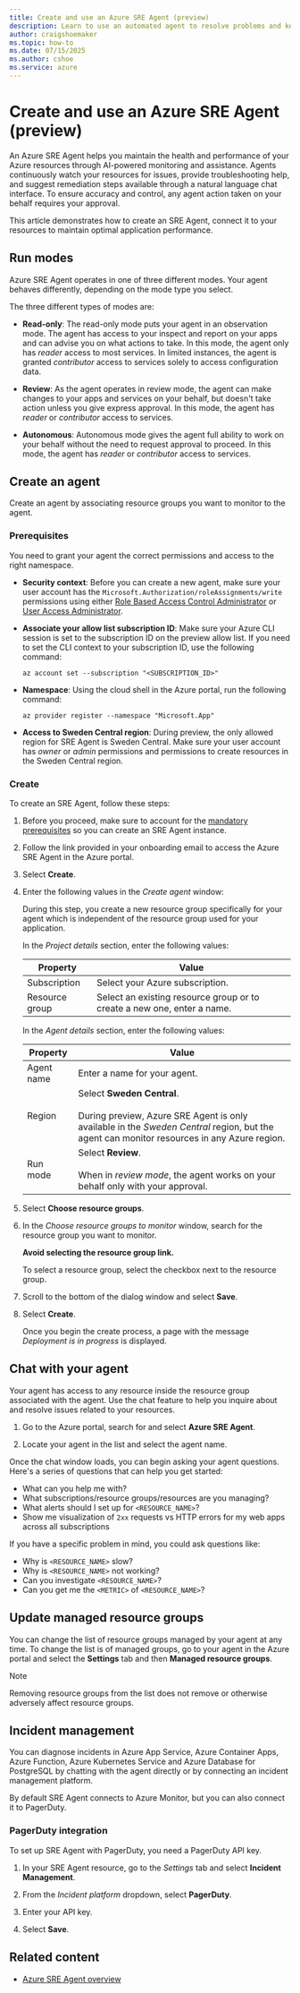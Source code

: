 ```yaml
---
title: Create and use an Azure SRE Agent (preview)
description: Learn to use an automated agent to resolve problems and keep your apps running in Azure.
author: craigshoemaker
ms.topic: how-to
ms.date: 07/15/2025
ms.author: cshoe
ms.service: azure
---
```


# Create and use an Azure SRE Agent (preview)

An Azure SRE Agent helps you maintain the health and performance of your Azure resources through AI-powered monitoring and assistance. Agents continuously watch your resources for issues, provide troubleshooting help, and suggest remediation steps available through a natural language chat interface. To ensure accuracy and control, any agent action taken on your behalf requires your approval.

This article demonstrates how to  create an SRE Agent, connect it to your resources to maintain optimal application performance.

## Run modes

Azure SRE Agent operates in one of three different modes. Your agent behaves differently, depending on the mode type you select.

The three different types of modes are:

* **Read-only**: The read-only mode puts your agent in an observation mode. The agent has access to your inspect and report on your apps and can advise you on what actions to take. In this mode, the agent only has *reader* access to most services. In limited instances, the agent is granted *contributor* access to services solely to access configuration data.

* **Review**: As the agent operates in review mode, the agent can make changes to your apps and services on your behalf, but doesn't take action unless you give express approval. In this mode, the agent has  *reader* or *contributor* access to services.

* **Autonomous**: Autonomous mode gives the agent full ability to work on your behalf without the need to request approval to proceed. In this mode, the agent has *reader* or *contributor* access to services.

## Create an agent

Create an agent by associating resource groups you want to monitor to the agent.

### Prerequisites

You need to grant your agent the correct permissions and access to the right namespace.

* **Security context**: Before you can create a new agent, make sure your user account has the `Microsoft.Authorization/roleAssignments/write` permissions using either [Role Based Access Control Administrator](/azure/role-based-access-control/built-in-roles) or [User Access Administrator](/azure/role-based-access-control/built-in-roles).

* **Associate your allow list subscription ID**: Make sure your Azure CLI session is set to 
the subscription ID on the preview allow list. If you need to set the CLI context to your 
subscription ID, use the following command:

    ```azurecli  
    az account set --subscription "<SUBSCRIPTION_ID>"
    ```

* **Namespace**: Using the cloud shell in the Azure portal, run the following command:

    ```azurecli  
    az provider register --namespace "Microsoft.App"
    ```

* **Access to Sweden Central region**: During preview, the only allowed region for SRE Agent is Sweden Central. Make sure your user account has *owner* or *admin* permissions and permissions to create resources in the Sweden Central region.

### Create

To create an SRE Agent, follow these steps:

1. Before you proceed, make sure to account for the [mandatory prerequisites](#prerequisites) so you can create an SRE Agent instance.

1. Follow the link provided in your onboarding email to access the Azure SRE Agent in the Azure portal.

1. Select **Create**.

1. Enter the following values in the *Create agent* window:

    During this step, you create a new resource group specifically for your agent which is independent of the resource group used for your application.

    In the *Project details* section, enter the following values:

    | Property | Value |
    |---|---|
    | Subscription | Select your Azure subscription. |
    | Resource group | Select an existing resource group or to create a new one, enter a name. |

    In the *Agent details* section, enter the following values:

    | Property | Value |
    |---|---|
    | Agent name | Enter a name for your agent. |
    | Region | Select **Sweden Central**.<br><br>During preview, Azure SRE Agent is only available in the *Sweden Central* region, but the agent can monitor resources in any Azure region. |
    | Run mode| Select **Review**.<br><br>When in *review mode*, the agent works on your behalf only with your approval. |

1. Select **Choose resource groups**.

1. In the *Choose resource groups to monitor* window, search for the resource group you want to monitor.

    **Avoid selecting the resource group link.**

    To select a resource group, select the checkbox next to the resource group.

1. Scroll to the bottom of the dialog window and select **Save**.

1. Select **Create**.

    Once you begin the create process, a page with the message *Deployment is in progress* is displayed.

## Chat with your agent

Your agent has access to any resource inside the resource group associated with the agent. Use the chat feature to help you inquire about and resolve issues related to your resources.

1. Go to the Azure portal, search for and select **Azure SRE Agent**.

1. Locate your agent in the list and select the agent name.

Once the chat window loads, you can begin asking your agent questions. Here's a series of questions that can help you get started:

- What can you help me with?
- What subscriptions/resource groups/resources are you managing?
- What alerts should I set up for `<RESOURCE_NAME>`?
- Show me visualization of `2xx` requests vs HTTP errors for my web apps across all subscriptions

If you have a specific problem in mind, you could ask questions like:

- Why is `<RESOURCE_NAME>` slow?
- Why is `<RESOURCE_NAME>` not working?
- Can you investigate `<RESOURCE_NAME>`?
- Can you get me the `<METRIC>` of `<RESOURCE_NAME>`?

## Update managed resource groups

You can change the list of resource groups managed by your agent at any time. To change the list is of managed groups, go to your agent in the Azure portal and select the **Settings** tab and then **Managed resource groups**.

> [!NOTE]
> Removing resource groups from the list does not remove or otherwise adversely affect resource groups.

## Incident management

You can diagnose incidents in Azure App Service, Azure Container Apps, Azure Function, Azure Kubernetes Service and Azure Database for PostgreSQL by chatting with the agent directly or by connecting an incident management platform.

By default SRE Agent connects to Azure Monitor, but you can also connect it to PagerDuty.

### PagerDuty integration

To set up SRE Agent with PagerDuty, you need a PagerDuty API key.  

1. In your SRE Agent resource, go to the *Settings* tab and select **Incident Management**.

1. From the *Incident platform* dropdown, select **PagerDuty**.

1. Enter your API key.

1. Select **Save**.

## Related content

* [Azure SRE Agent overview](./overview.md)
